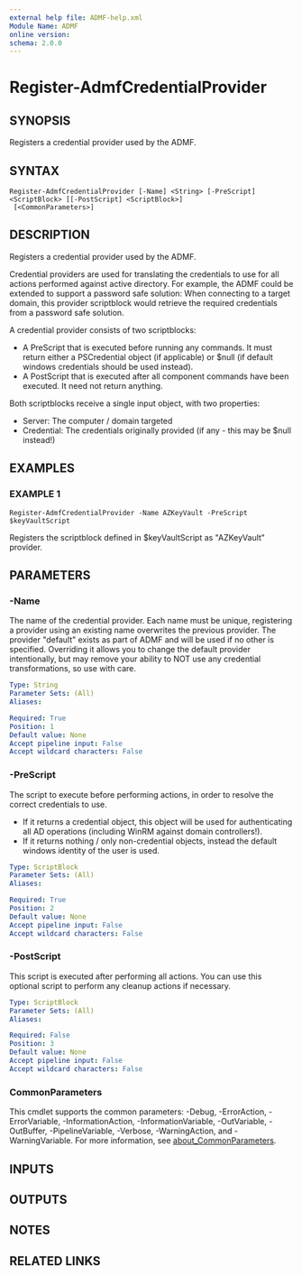 ```yaml
---
external help file: ADMF-help.xml
Module Name: ADMF
online version:
schema: 2.0.0
---
```


# Register-AdmfCredentialProvider

## SYNOPSIS
Registers a credential provider used by the ADMF.

## SYNTAX

```
Register-AdmfCredentialProvider [-Name] <String> [-PreScript] <ScriptBlock> [[-PostScript] <ScriptBlock>]
 [<CommonParameters>]
```

## DESCRIPTION
Registers a credential provider used by the ADMF.

Credential providers are used for translating the credentials to use for all actions performed against active directory.
For example, the ADMF could be extended to support a password safe solution:
When connecting to a target domain, this provider scriptblock would retrieve the required credentials from a password safe solution.

A credential provider consists of two scriptblocks:
- A PreScript that is executed before running any commands.
It must return either a PSCredential object (if applicable) or $null (if default windows credentials should be used instead).
- A PostScript that is executed after all component commands have been executed.
It need not return anything.

Both scriptblocks receive a single input object, with two properties:
- Server: The computer / domain targeted
- Credential: The credentials originally provided (if any - this may be $null instead!)

## EXAMPLES

### EXAMPLE 1
```
Register-AdmfCredentialProvider -Name AZKeyVault -PreScript $keyVaultScript
```

Registers the scriptblock defined in $keyVaultScript as "AZKeyVault" provider.

## PARAMETERS

### -Name
The name of the credential provider.
Each name must be unique, registering a provider using an existing name overwrites the previous provider.
The provider "default" exists as part of ADMF and will be used if no other is specified.
Overriding it allows you to change the default provider intentionally,
but may remove your ability to NOT use any credential transformations, so use with care.

```yaml
Type: String
Parameter Sets: (All)
Aliases:

Required: True
Position: 1
Default value: None
Accept pipeline input: False
Accept wildcard characters: False
```

### -PreScript
The script to execute before performing actions, in order to resolve the correct credentials to use.
- If it returns a credential object, this object will be used for authenticating all AD operations (including WinRM against domain controllers!).
- If it returns nothing / only non-credential objects, instead the default windows identity of the user is used.

```yaml
Type: ScriptBlock
Parameter Sets: (All)
Aliases:

Required: True
Position: 2
Default value: None
Accept pipeline input: False
Accept wildcard characters: False
```

### -PostScript
This script is executed after performing all actions.
You can use this optional script to perform any cleanup actions if necessary.

```yaml
Type: ScriptBlock
Parameter Sets: (All)
Aliases:

Required: False
Position: 3
Default value: None
Accept pipeline input: False
Accept wildcard characters: False
```

### CommonParameters
This cmdlet supports the common parameters: -Debug, -ErrorAction, -ErrorVariable, -InformationAction, -InformationVariable, -OutVariable, -OutBuffer, -PipelineVariable, -Verbose, -WarningAction, and -WarningVariable. For more information, see [about_CommonParameters](http://go.microsoft.com/fwlink/?LinkID=113216).

## INPUTS

## OUTPUTS

## NOTES

## RELATED LINKS
